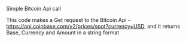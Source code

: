 Simple Bitcoin Api call

This code makes a Get request to the Bitcoin Api - https://api.coinbase.com/v2/prices/spot?currency=USD, and it returns Base, Currency and Amount in a string format
